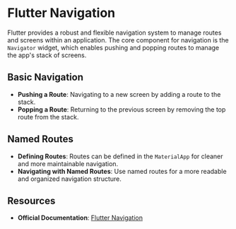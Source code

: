 # Flutter Navigation

Flutter provides a robust and flexible navigation system to manage routes and screens within an application. The core component for navigation is the `Navigator` widget, which enables pushing and popping routes to manage the app's stack of screens.

## Basic Navigation

- **Pushing a Route**: Navigating to a new screen by adding a route to the stack.
- **Popping a Route**: Returning to the previous screen by removing the top route from the stack.

## Named Routes

- **Defining Routes**: Routes can be defined in the `MaterialApp` for cleaner and more maintainable navigation.
- **Navigating with Named Routes**: Use named routes for a more readable and organized navigation structure.

## Resources

- **Official Documentation**: [Flutter Navigation](https://flutter.dev/docs/development/ui/navigation)
